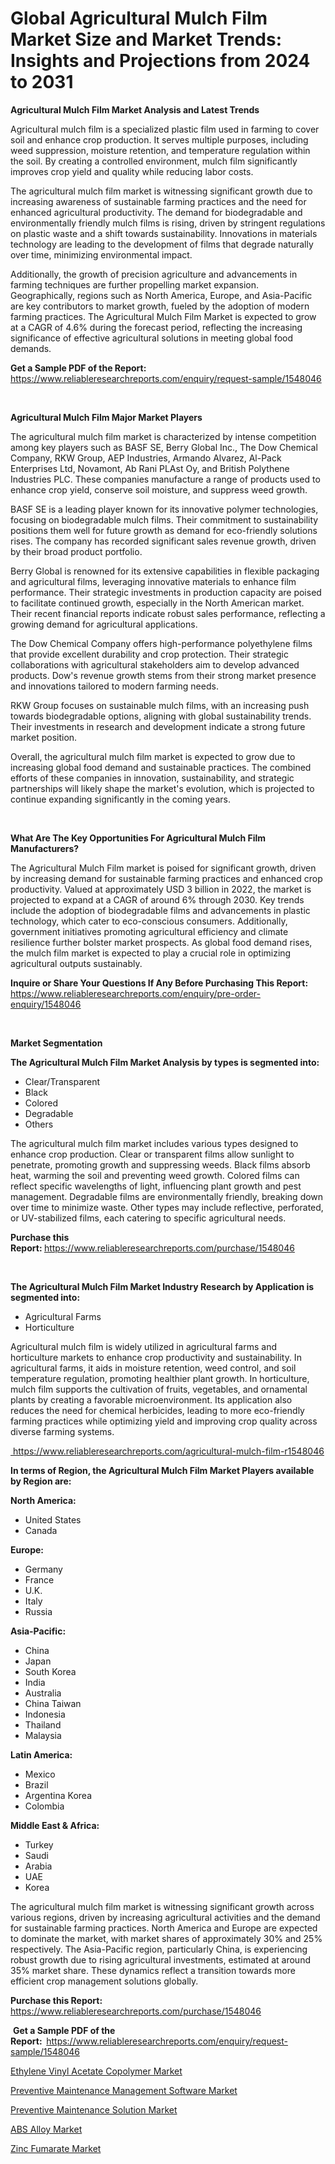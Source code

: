 <p><h1>Global Agricultural Mulch Film Market Size and Market Trends: Insights and Projections from 2024 to 2031</h1></p><p><strong>Agricultural Mulch Film Market Analysis and Latest Trends</strong></p>
<p><p>Agricultural mulch film is a specialized plastic film used in farming to cover soil and enhance crop production. It serves multiple purposes, including weed suppression, moisture retention, and temperature regulation within the soil. By creating a controlled environment, mulch film significantly improves crop yield and quality while reducing labor costs.</p><p>The agricultural mulch film market is witnessing significant growth due to increasing awareness of sustainable farming practices and the need for enhanced agricultural productivity. The demand for biodegradable and environmentally friendly mulch films is rising, driven by stringent regulations on plastic waste and a shift towards sustainability. Innovations in materials technology are leading to the development of films that degrade naturally over time, minimizing environmental impact.</p><p>Additionally, the growth of precision agriculture and advancements in farming techniques are further propelling market expansion. Geographically, regions such as North America, Europe, and Asia-Pacific are key contributors to market growth, fueled by the adoption of modern farming practices. The Agricultural Mulch Film Market is expected to grow at a CAGR of 4.6% during the forecast period, reflecting the increasing significance of effective agricultural solutions in meeting global food demands.</p></p>
<p><strong>Get a Sample PDF of the Report:&nbsp;</strong> <a href="https://www.reliableresearchreports.com/enquiry/request-sample/1548046?utm_campaign=5&utm_medium=2&utm_source=Github&utm_content=ia&utm_term=14112024&utm_id=agricultural-mulch-film">https://www.reliableresearchreports.com/enquiry/request-sample/1548046</a></p>
<p>&nbsp;</p>
<p><strong>Agricultural Mulch Film Major Market Players</strong></p>
<p><p>The agricultural mulch film market is characterized by intense competition among key players such as BASF SE, Berry Global Inc., The Dow Chemical Company, RKW Group, AEP Industries, Armando Alvarez, Al-Pack Enterprises Ltd, Novamont, Ab Rani PLAst Oy, and British Polythene Industries PLC. These companies manufacture a range of products used to enhance crop yield, conserve soil moisture, and suppress weed growth.</p><p>BASF SE is a leading player known for its innovative polymer technologies, focusing on biodegradable mulch films. Their commitment to sustainability positions them well for future growth as demand for eco-friendly solutions rises. The company has recorded significant sales revenue growth, driven by their broad product portfolio.</p><p>Berry Global is renowned for its extensive capabilities in flexible packaging and agricultural films, leveraging innovative materials to enhance film performance. Their strategic investments in production capacity are poised to facilitate continued growth, especially in the North American market. Their recent financial reports indicate robust sales performance, reflecting a growing demand for agricultural applications.</p><p>The Dow Chemical Company offers high-performance polyethylene films that provide excellent durability and crop protection. Their strategic collaborations with agricultural stakeholders aim to develop advanced products. Dow's revenue growth stems from their strong market presence and innovations tailored to modern farming needs.</p><p>RKW Group focuses on sustainable mulch films, with an increasing push towards biodegradable options, aligning with global sustainability trends. Their investments in research and development indicate a strong future market position.</p><p>Overall, the agricultural mulch film market is expected to grow due to increasing global food demand and sustainable practices. The combined efforts of these companies in innovation, sustainability, and strategic partnerships will likely shape the market's evolution, which is projected to continue expanding significantly in the coming years.</p></p>
<p>&nbsp;</p>
<p><strong>What Are The Key Opportunities For Agricultural Mulch Film Manufacturers?</strong></p>
<p><p>The Agricultural Mulch Film market is poised for significant growth, driven by increasing demand for sustainable farming practices and enhanced crop productivity. Valued at approximately USD 3 billion in 2022, the market is projected to expand at a CAGR of around 6% through 2030. Key trends include the adoption of biodegradable films and advancements in plastic technology, which cater to eco-conscious consumers. Additionally, government initiatives promoting agricultural efficiency and climate resilience further bolster market prospects. As global food demand rises, the mulch film market is expected to play a crucial role in optimizing agricultural outputs sustainably.</p></p>
<p><strong>Inquire or Share Your Questions If Any Before Purchasing This Report:</strong> <a href="https://www.reliableresearchreports.com/enquiry/pre-order-enquiry/1548046?utm_campaign=5&utm_medium=2&utm_source=Github&utm_content=ia&utm_term=14112024&utm_id=agricultural-mulch-film">https://www.reliableresearchreports.com/enquiry/pre-order-enquiry/1548046</a></p>
<p>&nbsp;</p>
<p><strong>Market Segmentation</strong></p>
<p><strong>The Agricultural Mulch Film Market Analysis by types is segmented into:</strong></p>
<p><ul><li>Clear/Transparent</li><li>Black</li><li>Colored</li><li>Degradable</li><li>Others</li></ul></p>
<p><p>The agricultural mulch film market includes various types designed to enhance crop production. Clear or transparent films allow sunlight to penetrate, promoting growth and suppressing weeds. Black films absorb heat, warming the soil and preventing weed growth. Colored films can reflect specific wavelengths of light, influencing plant growth and pest management. Degradable films are environmentally friendly, breaking down over time to minimize waste. Other types may include reflective, perforated, or UV-stabilized films, each catering to specific agricultural needs.</p></p>
<p><strong>Purchase this Report:&nbsp;</strong><a href="https://www.reliableresearchreports.com/purchase/1548046?utm_campaign=5&utm_medium=2&utm_source=Github&utm_content=ia&utm_term=14112024&utm_id=agricultural-mulch-film">https://www.reliableresearchreports.com/purchase/1548046</a></p>
<p>&nbsp;</p>
<p><strong>The Agricultural Mulch Film Market Industry Research by Application is segmented into:</strong></p>
<p><ul><li>Agricultural Farms</li><li>Horticulture</li></ul></p>
<p><p>Agricultural mulch film is widely utilized in agricultural farms and horticulture markets to enhance crop productivity and sustainability. In agricultural farms, it aids in moisture retention, weed control, and soil temperature regulation, promoting healthier plant growth. In horticulture, mulch film supports the cultivation of fruits, vegetables, and ornamental plants by creating a favorable microenvironment. Its application also reduces the need for chemical herbicides, leading to more eco-friendly farming practices while optimizing yield and improving crop quality across diverse farming systems.</p></p>
<p><a href="https://www.reliableresearchreports.com/agricultural-mulch-film-r1548046?utm_campaign=5&utm_medium=2&utm_source=Github&utm_content=ia&utm_term=14112024&utm_id=agricultural-mulch-film">&nbsp;https://www.reliableresearchreports.com/agricultural-mulch-film-r1548046</a></p>
<p><strong>In terms of Region, the Agricultural Mulch Film Market Players available by Region are:</strong></p>
<p>
    <p> <strong> North America: </strong>
        <ul>
            <li>United States</li>
            <li>Canada</li>
        </ul>
        </p> 
    <p> <strong> Europe: </strong>
        <ul>
            <li>Germany</li>
            <li>France</li>
            <li>U.K.</li>
            <li>Italy</li>
            <li>Russia</li>
        </ul>
        </p> 
    <p> <strong> Asia-Pacific: </strong>
        <ul>
            <li>China</li>
            <li>Japan</li>
            <li>South Korea</li>
            <li>India</li>
            <li>Australia</li>
            <li>China Taiwan</li>
            <li>Indonesia</li>
            <li>Thailand</li>
            <li>Malaysia</li>
        </ul>
        </p> 
    <p> <strong> Latin America: </strong>
        <ul>
            <li>Mexico</li>
            <li>Brazil</li>
            <li>Argentina Korea</li>
            <li>Colombia</li>
        </ul>
        </p> 
    <p> <strong> Middle East & Africa: </strong>
        <ul>
            <li>Turkey</li>
            <li>Saudi</li>
            <li>Arabia</li>
            <li>UAE</li>
            <li>Korea</li>
        </ul>
    </p>
    </p>
<p><p>The agricultural mulch film market is witnessing significant growth across various regions, driven by increasing agricultural activities and the demand for sustainable farming practices. North America and Europe are expected to dominate the market, with market shares of approximately 30% and 25% respectively. The Asia-Pacific region, particularly China, is experiencing robust growth due to rising agricultural investments, estimated at around 35% market share. These dynamics reflect a transition towards more efficient crop management solutions globally.</p></p>
<p><strong>Purchase this Report: </strong><a href="https://www.reliableresearchreports.com/purchase/1548046?utm_campaign=5&utm_medium=2&utm_source=Github&utm_content=ia&utm_term=14112024&utm_id=agricultural-mulch-film">https://www.reliableresearchreports.com/purchase/1548046</a></p>
<p>&nbsp;<strong>Get a Sample PDF of the Report:&nbsp;&nbsp;</strong><a href="https://www.reliableresearchreports.com/enquiry/request-sample/1548046?utm_campaign=5&utm_medium=2&utm_source=Github&utm_content=ia&utm_term=14112024&utm_id=agricultural-mulch-film">https://www.reliableresearchreports.com/enquiry/request-sample/1548046</a></p>
<p><strong></strong></p>
<p><p><a href="https://github.com/FlorianWolf90/Market-Research-Report-List-1/blob/main/ethylene-vinyl-acetate-copolymer-market.md?utm_campaign=5&utm_medium=2&utm_source=Github&utm_content=ia&utm_term=14112024&utm_id=agricultural-mulch-film">Ethylene Vinyl Acetate Copolymer Market</a></p><p><a href="https://issuu.com/reportprime-2/docs/preventive-maintenance-management-s_b360366936b6dd?utm_campaign=5&utm_medium=2&utm_source=Github&utm_content=ia&utm_term=14112024&utm_id=agricultural-mulch-film">Preventive Maintenance Management Software Market</a></p><p><a href="https://issuu.com/reportprime-2/docs/preventive-maintenance-solution-mar_a095703c689aa6?utm_campaign=5&utm_medium=2&utm_source=Github&utm_content=ia&utm_term=14112024&utm_id=agricultural-mulch-film">Preventive Maintenance Solution Market</a></p><p><a href="https://github.com/lylyparadise/Market-Research-Report-List-5/blob/main/abs-alloy-market.md?utm_campaign=5&utm_medium=2&utm_source=Github&utm_content=ia&utm_term=14112024&utm_id=agricultural-mulch-film">ABS Alloy Market</a></p><p><a href="https://www.linkedin.com/pulse/zinc-fumarate-market-size-share-growth-analysis-type-application-pfarf?utm_campaign=5&utm_medium=2&utm_source=Github&utm_content=ia&utm_term=14112024&utm_id=agricultural-mulch-film">Zinc Fumarate Market</a></p></p>